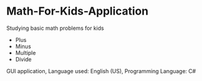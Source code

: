 # Math-For-Kids-Application
Studying basic math problems for kids
  - Plus
  - Minus
  - Multiple
  - Divide

GUI application,
Language used: English (US),
Programming Language: C#
